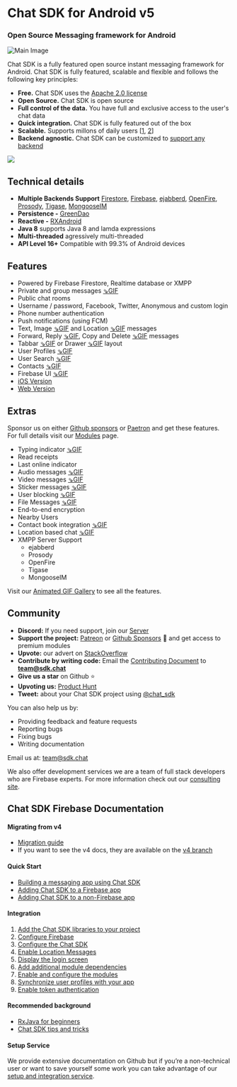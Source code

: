 # Chat SDK for Android v5
### Open Source Messaging framework for Android

![Main Image](https://media.giphy.com/media/L05Bq9WHSP3PUH6uTF/giphy.gif)

Chat SDK is a fully featured open source instant messaging framework for Android. Chat SDK is fully featured, scalable and flexible and follows the following key principles:

- **Free.** Chat SDK uses the [Apache 2.0 license](https://www.apache.org/licenses/LICENSE-2.0)
- **Open Source.** Chat SDK is open source
- **Full control of the data.** You have full and exclusive access to the user's chat data
- **Quick integration.** Chat SDK is fully featured out of the box
- **Scalable.** Supports millons of daily users [[1](https://firebase.google.com/docs/database/usage/limits), [2](https://blog.process-one.net/ejabberd-massive-scalability-1node-2-million-concurrent-users/)]
- **Backend agnostic.** Chat SDK can be customized to [support any backend](https://hackmd.io/@dyR2Vn0UTFaO8tZjyiJyHw/SJUgMoJTU) 

[![](https://raw.githubusercontent.com/chat-sdk/chat-sdk-android/master/graphics/chat-sdk-play.png)](https://i.diawi.com/zR6YVe)

## Technical details

- **Multiple Backends Support** [Firestore](https://firebase.google.com/), [Firebase](https://firebase.google.com/), [ejabberd](https://www.ejabberd.im/), [OpenFire](https://www.igniterealtime.org/projects/openfire/), [Prosody](https://prosody.im/), [Tigase](https://tigase.net/), [MongooseIM](https://mongooseim.readthedocs.io/en/latest/)
- **Persistence -** [GreenDao](http://greenrobot.org/greendao/)
- **Reactive -** [RXAndroid](https://github.com/ReactiveX/RxAndroid)
- **Java 8** supports Java 8 and lamda expressions
- **Multi-threaded** agressively multi-threaded
- **API Level 16+** Compatible with 99.3% of Android devices

## Features

- Powered by Firebase Firestore, Realtime database or XMPP
- Private and group messages [⇘GIF](https://giphy.com/gifs/chat-sdk-group-chat-l10OaBC7ce7zaJKvDe)
- Public chat rooms
- Username / password, Facebook, Twitter, Anonymous and custom login
- Phone number authentication
- Push notifications (using FCM)
- Text, Image [⇘GIF](https://giphy.com/gifs/chat-sdk-image-message-MXLfUgTh3LFjVzC1BV) and Location [⇘GIF](https://giphy.com/gifs/chat-sdk-location-message-gM0wVTbTnG0H8JQuBS) messages
- Forward, Reply [⇘GIF](https://giphy.com/gifs/hQpGyo24gxYFqLPj2E), Copy and Delete [⇘GIF](https://giphy.com/gifs/iD616avkpifElZ6IRl) messages
- Tabbar [⇘GIF](https://giphy.com/gifs/chat-sdk-tabbar-ln715cYWiX9yYVEkCm) or Drawer [⇘GIF](https://giphy.com/gifs/eNRDygZZ7q9n4Yqk3b) layout
- User Profiles [⇘GIF](https://giphy.com/gifs/profile-chat-sdk-UVZIcvzSjBy6ZrJq7E)
- User Search [⇘GIF](https://giphy.com/gifs/search-chat-sdk-ducLm14OeuX0pUzVEl)
- Contacts [⇘GIF](https://giphy.com/gifs/profile-chat-sdk-UVZIcvzSjBy6ZrJq7E)
- Firebase UI [⇘GIF](https://giphy.com/gifs/chat-sdk-firebase-ui-hrps78wBSz49QXbuv3)
- [iOS Version](https://github.com/chat-sdk/chat-sdk-ios)
- [Web Version](https://github.com/chat-sdk/chat-sdk-web)

## Extras

Sponsor us on either [Github sponsors](https://github.com/sponsors/chat-sdk) or [Paetron](https://www.patreon.com/chatsdk) and get these features. For full details visit our [Modules](https://hackmd.io/@dyR2Vn0UTFaO8tZjyiJyHw/ryODENucU) page.

- Typing indicator [⇘GIF](https://giphy.com/gifs/typing-chat-sdk-KxcLVS0IFrRtsM2OjR)
- Read receipts
- Last online indicator
- Audio messages [⇘GIF](https://giphy.com/gifs/hQPw2GZ7dXKlnW8gBb)
- Video messages [⇘GIF](https://giphy.com/gifs/chat-sdk-video-message-U72VXhWW9wIdMcRX4D)
- Sticker messages [⇘GIF](https://giphy.com/gifs/chat-sdk-LmlI3CJtrHhhTkVGAY)
- User blocking [⇘GIF](https://giphy.com/gifs/blocking-chat-sdk-SSiqIHMBddhbyt5US9)
- File Messages [⇘GIF](https://giphy.com/gifs/chat-sdk-file-message-ihAaHtT8POJElt47A7)
- End-to-end encryption
- Nearby Users
- Contact book integration [⇘GIF](https://giphy.com/gifs/TgbLHgDIwcuGX9SDuV)
- Location based chat [⇘GIF](https://giphy.com/gifs/chat-sdk-nearby-users-J5qXSwAhkjLx0Aqk4O)
- XMPP Server Support
	- ejabberd
	- Prosody
	- OpenFire
	- Tigase
	- MongooseIM

Visit our [Animated GIF Gallery](https://giphy.com/channel/chat-sdk) to see all the features.

## Community

+ **Discord:** If you need support, join our [Server](https://discord.gg/abT5BM4)
+ **Support the project:** [Patreon](https://www.patreon.com/chatsdk) or [Github Sponsors](https://github.com/sponsors/chat-sdk) 🙏 and get access to premium modules
+ **Upvote:** our advert on [StackOverflow](https://meta.stackoverflow.com/questions/394409/open-source-advertising-1h-2020/396154#396154)
+ **Contribute by writing code:** Email the [Contributing
Document](https://github.com/chat-sdk/chat-sdk-ios/blob/master/CONTRIBUTING.md) to [**team@sdk.chat**](mailto:team@sdk.chat)
+ **Give us a star** on Github ⭐
+ **Upvoting us:** [Product Hunt](https://www.producthunt.com/posts/chat-sdk)
+ **Tweet:** about your Chat SDK project using [@chat_sdk](https://mobile.twitter.com/chat_sdk) 

You can also help us by:

+ Providing feedback and feature requests
+ Reporting bugs
+ Fixing bugs
+ Writing documentation

Email us at: [team@sdk.chat](mailto:team@sdk.chat)

We also offer development services we are a team of full stack developers who are Firebase experts.
For more information check out our [consulting site](https://chat-sdk.github.io/hire-us/). 

## Chat SDK Firebase Documentation

#### Migrating from v4

- [Migration guide](https://hackmd.io/@dyR2Vn0UTFaO8tZjyiJyHw/SJLWjxdcL)
- If you want to see the v4 docs, they are available on the [v4 branch](https://github.com/chat-sdk/chat-sdk-android/tree/v4)

#### Quick Start

- [Building a messaging app using Chat SDK](https://hackmd.io/iBIxiQ24RDiMY-W76DomfA#Building-a-messaging-app-using-Chat-SDK)
- [Adding Chat SDK to a Firebase app](https://hackmd.io/iBIxiQ24RDiMY-W76DomfA#Add-the-Chat-SDK-to-a-Firebase-app)
- [Adding Chat SDK to a non-Firebase app](https://hackmd.io/iBIxiQ24RDiMY-W76DomfA#Add-the-Chat-SDK-to-a-non-Firebase-app)

#### Integration

1. [Add the Chat SDK libraries to your project](https://hackmd.io/@dyR2Vn0UTFaO8tZjyiJyHw/B1S2tXdqL)
2. [Configure Firebase](https://hackmd.io/@dyR2Vn0UTFaO8tZjyiJyHw/BkvpPKFqI)
3. [Configure the Chat SDK](https://hackmd.io/@dyR2Vn0UTFaO8tZjyiJyHw/Hke7KN_qI)
4. [Enable Location Messages](https://hackmd.io/@dyR2Vn0UTFaO8tZjyiJyHw/rkyHX76hU)
5. [Display the login screen](https://hackmd.io/@dyR2Vn0UTFaO8tZjyiJyHw/HJzwrrO5L)
6. [Add additional module dependencies](https://hackmd.io/@dyR2Vn0UTFaO8tZjyiJyHw/Bkpy076hL)
7. [Enable and configure the modules](https://hackmd.io/@dyR2Vn0UTFaO8tZjyiJyHw/BJSBZ5t5U)
8. [Synchronize user profiles with your app](https://hackmd.io/@dyR2Vn0UTFaO8tZjyiJyHw/ByPlWV6h8)
9. [Enable token authentication](https://hackmd.io/@dyR2Vn0UTFaO8tZjyiJyHw/H18dFBRhL)

<!--
#### Customization

- Chat SDK Configuration 
- UI Customization
- Using Chat SDK UI components
- Customizing Chat SDK UI Components
- Custom Authentication using token
- Chat SDK API

-->

#### Recommended background

- [RxJava for beginners](https://medium.com/@factoryhr/understanding-java-rxjava-for-beginners-5eacb8de12ca)
- [Chat SDK tips and tricks]() 

#### Setup Service

We provide extensive documentation on Github but if you’re a non-technical user or want to save yourself some work you can take advantage of our [setup and integration service](http://chatsdk.co/downloads/chat-sdk-setup-service/).
